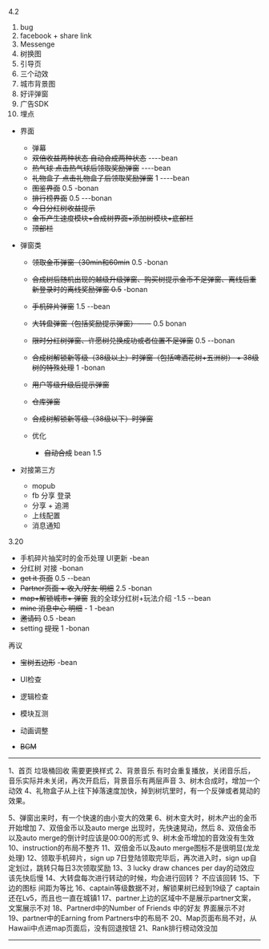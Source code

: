 <!--
 * @Description: 
 * @Author:  bean^ <bean_4@163.com>
 * @Date: 2020-03-13 10:05:06
 * @LastEditors:  bean^ <bean_4@163.com>
 * @LastEditTime: 2020-04-02 20:53:32
 -->


4.2
1. bug
2. facebook + share link
3. Messenge
4. 树换图
5. 引导页
6. 三个动效
7. 城市背景图
8. 好评弹窗
9. 广告SDK
10. 埋点




- 界面
  - 弹幕 
  - ~~双倍收益两种状态  自动合成两种状态~~    ----bean
  - ~~热气球 点击热气球后领取奖励弹窗~~   ----bean
  -  ~~礼物盒子  点击礼物盒子后领取奖励弹窗~~  1 ----bean
  - ~~图鉴界面~~ 0.5  -bonan
  - ~~排行榜界面~~ 0.5 ---bonan
  - ~~今日分红树收益提示~~
  - ~~金币产生速度模块+合成树界面+添加树模块+底部栏~~
  - ~~顶部栏~~


- 弹窗类
  - ~~领取金币弹窗（30min和60min~~ 0.5  -bonan
  - ~~合成树后随机出现的越级升级弹窗、购买树提示金币不足弹窗、离线后重新登录时的离线奖励弹窗 0.5~~ -bonan
  - ~~手机碎片弹窗~~ 1.5 --bean
  - ~~大转盘弹窗（包括奖励提示弹窗）~~—— 0.5 bonan
  - ~~限时分红树弹窗、许愿树兑换成功或者位置不足弹窗~~ 0.5 --bonan
  - ~~合成树解锁新等级（38级以上）时弹窗（包括啤酒花树+五洲树） + 38级树的特殊处理~~ 1 -bonan
  - ~~用户等级升级后提示弹窗~~ 
  - ~~仓库弹窗~~
  - ~~合成树解锁新等级（38级以下）时弹窗~~

  - 优化
    - ~~自动合成~~  bean 1.5


- 对接第三方
  - mopub
  - fb 分享 登录
  - 分享 + 追溯
  - 上线配置
  - 消息通知

3.20
  - 手机碎片抽奖时的金币处理 UI更新 -bean
  - 分红树 对接 -bonan
  - ~~get it 页面~~ 0.5 --bean
  - ~~Partner页面 + 收入/好友 明细~~ 2.5 -bonan
  - ~~map+解锁城市+ 弹窗~~ 我的全球分红树+玩法介绍 -1.5 --bean
  - ~~mine 消息中心 明细~~  - 1 -bean
  - ~~邀请码~~ 0.5 -bean
  - setting ~~提现~~  1 -bonan

再议
- ~~宝树五边形~~ -bean

- UI检查
- 逻辑检查
- 模块互测
- 动画调整
- ~~BGM~~






---------------------------------------------------

1、首页 垃圾桶回收 需要更换样式
2、背景音乐 有时会重复播放，关闭音乐后，音乐实际并未关闭，再次开启后，背景音乐有两层声音
3、树木合成时，增加一个动效
4、礼物盒子从上往下掉落速度加快，掉到树坑里时，有一个反弹或者晃动的效果。

5、弹窗出来时，有一个快速的由小变大的效果
6、树木变大时，树木产出的金币开始增加
7、双倍金币以及auto merge 出现时，先快速晃动，然后
8、双倍金币以及auto merge的倒计时应该是00:00的形式
9、树木金币增加的音效没有生效
10、instruction的布局不整齐
11、双倍金币以及auto merge图标不是很明显(龙龙处理)
12、领取手机碎片，sign up 7日登陆领取完毕后，再次进入时，sign up自定划过，跳转只每日3次领取奖励
13、3 lucky draw chances per day的动效应该先快后慢
14、大转盘每次进行转动的时候，均会进行回转？  不应该回转
15、下边的图标 间距为等比
16、captain等级数据不对，解锁果树已经到19级了  captain还在Lv5，而且也一直在城镇1
17、partner上边的区域中不是展示partner文案，文案展示不对
18、Partnerd中的Number of Friends 中的好友 界面展示不对
19、partner中的Earning from Partners中的布局不
20、Map页面布局不对，从Hawaii中点进map页面后，没有回退按钮
21、Rank排行榜动效没加




-----------------------
